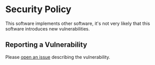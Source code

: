 # Security Policy

This software implements other software, it's not very likely that this software introduces new vulnerabilities.

## Reporting a Vulnerability

Please [open an issue](https://github.com/tehtbl/ansible-role-bootstrap/issues) describing the vulnerability.
